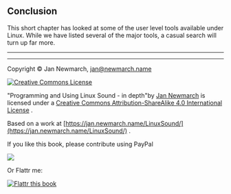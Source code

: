 
##  Conclusion 


This short chapter has looked at some of the user level
tools available under Linux. While we have listed several
of the major tools, a casual search will turn up far more.

***

***


Copyright © Jan Newmarch, jan@newmarch.name


<a href="http://creativecommons.org/licenses/by-sa/4.0/" rel="license">
<img alt="Creative Commons License" src="https://i.creativecommons.org/l/by-sa/4.0/88x31.png" style="border-width:0"/>
</a>


"Programming and Using Linux Sound - in depth"by [Jan Newmarch](https://jan.newmarch.name) is licensed under a [Creative Commons Attribution-ShareAlike 4.0 International License](http://creativecommons.org/licenses/by-sa/4.0/) .


Based on a work at [https://jan.newmarch.name/LinuxSound/](https://jan.newmarch.name/LinuxSound/) .


If you like this book, please contribute using PayPal


<a href="https://www.paypal.com/cgi-bin/webscr?cmd=_donations&amp;business=jan%40newmarch%2ename&amp;lc=AU&amp;item_name=LinuxSound&amp;currency_code=AUD&amp;bn=PP%2dDonationsBF%3abtn_donateCC_LG%2egif%3aNonHosted">
<img src="https://www.paypalobjects.com/WEBSCR-640-20110401-1/en_AU/i/btn/btn_donateCC_LG.gif"/>
</a>


Or Flattr me:


<a href="https://flattr.com/submit/auto?user_id=jannewmarch&amp;url=http://jan.newmarch.name&amp;title=Linux%20Sound&amp;description=Programming%20and%20Using%20Linu%20Sound&amp;language=en_GB&amp;tags=linux,sound,alsa,pulseaudio,JavaSound,MIDI&amp;category=text">
<img alt="Flattr this book" src="https://api.flattr.com/button/flattr-badge-large.png"/>
</a>
